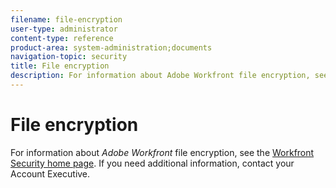 ```yaml
---
filename: file-encryption
user-type: administrator
content-type: reference
product-area: system-administration;documents
navigation-topic: security
title: File encryption
description: For information about Adobe Workfront file encryption, see the Workfront Security home page. If you need additional information, contact your Account Executive.
---
```


# File encryption

For information about *Adobe Workfront* file encryption, see the [Workfront Security home page](https://www.workfront.com/workfront-security). If you need additional information, contact your Account Executive.

